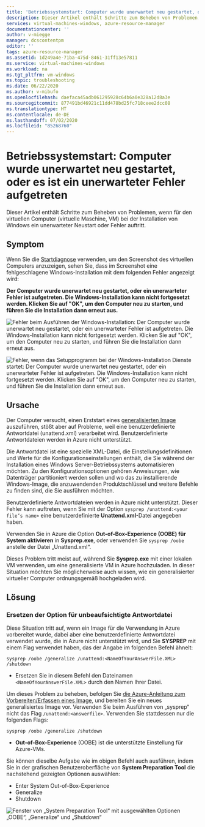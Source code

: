 ```yaml
---
title: 'Betriebssystemstart: Computer wurde unerwartet neu gestartet, oder es ist ein unerwarteter Fehler aufgetreten'
description: Dieser Artikel enthält Schritte zum Beheben von Problemen, wenn für den virtuellen Computer bei der Installation von Windows ein unerwarteter Neustart oder Fehler auftritt.
services: virtual-machines-windows, azure-resource-manager
documentationcenter: ''
author: v-miegge
manager: dcscontentpm
editor: ''
tags: azure-resource-manager
ms.assetid: 1d249a4e-71ba-475d-8461-31ff13e57811
ms.service: virtual-machines-windows
ms.workload: na
ms.tgt_pltfrm: vm-windows
ms.topic: troubleshooting
ms.date: 06/22/2020
ms.author: v-mibufo
ms.openlocfilehash: daefaca45adb061295928c64b6a0e328a12d8a3e
ms.sourcegitcommit: 877491bd46921c11dd478bd25fc718ceee2dcc08
ms.translationtype: HT
ms.contentlocale: de-DE
ms.lasthandoff: 07/02/2020
ms.locfileid: "85268760"
---
```

# <a name="os-start-up--computer-restarted-unexpectedly-or-encountered-an-unexpected-error"></a>Betriebssystemstart: Computer wurde unerwartet neu gestartet, oder es ist ein unerwarteter Fehler aufgetreten

Dieser Artikel enthält Schritte zum Beheben von Problemen, wenn für den virtuellen Computer (virtuelle Maschine, VM) bei der Installation von Windows ein unerwarteter Neustart oder Fehler auftritt.

## <a name="symptom"></a>Symptom

Wenn Sie die [Startdiagnose](https://docs.microsoft.com/azure/virtual-machines/troubleshooting/boot-diagnostics) verwenden, um den Screenshot des virtuellen Computers anzuzeigen, sehen Sie, dass im Screenshot eine fehlgeschlagene Windows-Installation mit dem folgenden Fehler angezeigt wird:

**Der Computer wurde unerwartet neu gestartet, oder ein unerwarteter Fehler ist aufgetreten. Die Windows-Installation kann nicht fortgesetzt werden. Klicken Sie auf "OK", um den Computer neu zu starten, und führen Sie die Installation dann erneut aus.**

![Fehler beim Ausführen der Windows-Installation: Der Computer wurde unerwartet neu gestartet, oder ein unerwarteter Fehler ist aufgetreten. Die Windows-Installation kann nicht fortgesetzt werden. Klicken Sie auf "OK", um den Computer neu zu starten, und führen Sie die Installation dann erneut aus.](./media/unexpected-restart-error-during-vm-boot/1.png)
 
![Fehler, wenn das Setupprogramm bei der Windows-Installation Dienste startet: Der Computer wurde unerwartet neu gestartet, oder ein unerwarteter Fehler ist aufgetreten. Die Windows-Installation kann nicht fortgesetzt werden. Klicken Sie auf "OK", um den Computer neu zu starten, und führen Sie die Installation dann erneut aus.](./media/unexpected-restart-error-during-vm-boot/2.png)

## <a name="cause"></a>Ursache

Der Computer versucht, einen Erststart eines [generalisierten Image](https://docs.microsoft.com/windows-hardware/manufacture/desktop/sysprep--generalize--a-windows-installation) auszuführen, stößt aber auf Probleme, weil eine benutzerdefinierte Antwortdatei (unattend.xml) verarbeitet wird. Benutzerdefinierte Antwortdateien werden in Azure nicht unterstützt. 

Die Antwortdatei ist eine spezielle XML-Datei, die Einstellungsdefinitionen und Werte für die Konfigurationseinstellungen enthält, die Sie während der Installation eines Windows Server-Betriebssystems automatisieren möchten. Zu den Konfigurationsoptionen gehören Anweisungen, wie Datenträger partitioniert werden sollen und wo das zu installierende Windows-Image, die anzuwendenden Produktschlüssel und weitere Befehle zu finden sind, die Sie ausführen möchten.

Benutzerdefinierte Antwortdateien werden in Azure nicht unterstützt. Dieser Fehler kann auftreten, wenn Sie mit der Option `sysprep /unattend:<your file’s name>` eine benutzerdefinierte **Unattend.xml**-Datei angegeben haben.

Verwenden Sie in Azure die Option **Out-of-Box-Experience (OOBE) für System aktivieren** in **Sysprep.exe**, oder verwenden Sie `sysprep /oobe` anstelle der Datei „Unattend.xml“.

Dieses Problem tritt meist auf, während Sie **Sysprep.exe** mit einer lokalen VM verwenden, um eine generalisierte VM in Azure hochzuladen. In dieser Situation möchten Sie möglicherweise auch wissen, wie ein generalisierter virtueller Computer ordnungsgemäß hochgeladen wird.

## <a name="solution"></a>Lösung

### <a name="replace-unattended-answer-file-option"></a>Ersetzen der Option für unbeaufsichtigte Antwortdatei

Diese Situation tritt auf, wenn ein Image für die Verwendung in Azure vorbereitet wurde, dabei aber eine benutzerdefinierte Antwortdatei verwendet wurde, die in Azure nicht unterstützt wird, und Sie **SYSPREP** mit einem Flag verwendet haben, das der Angabe im folgenden Befehl ähnelt:

`sysprep /oobe /generalize /unattend:<NameOfYourAnswerFile.XML> /shutdown`

- Ersetzen Sie in diesem Befehl den Dateinamen `<NameOfYourAnswerFile.XML>` durch den Namen Ihrer Datei.

Um dieses Problem zu beheben, befolgen Sie [die Azure-Anleitung zum Vorbereiten/Erfassen eines Image](https://docs.microsoft.com/azure/virtual-machines/windows/upload-generalized-managed), und bereiten Sie ein neues generalisiertes Image vor. Verwenden Sie beim Ausführen von „sysprep“ nicht das Flag `/unattend:<answerfile>`. Verwenden Sie stattdessen nur die folgenden Flags:

`sysprep /oobe /generalize /shutdown`

- **Out-of-Box-Experience** (OOBE) ist die unterstützte Einstellung für Azure-VMs.

Sie können dieselbe Aufgabe wie im obigen Befehl auch ausführen, indem Sie in der grafischen Benutzeroberfläche von **System Preparation Tool** die nachstehend gezeigten Optionen auswählen:

- Enter System Out-of-Box-Experience
- Generalize
- Shutdown
 
![Fenster von „System Preparation Tool“ mit ausgewählten Optionen „OOBE“, „Generalize“ und „Shutdown“](./media/unexpected-restart-error-during-vm-boot/3.png)
